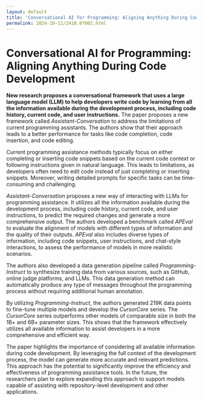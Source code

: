 ```yaml
---
layout: default
title: 'Conversational AI for Programming: Aligning Anything During Code Development'
permalink: 2024-10-11/2410.07002.html
---
```

#  Conversational AI for Programming: Aligning Anything During Code Development

**New research proposes a conversational framework that uses a large language model (LLM) to help developers write code by learning from all the information available during the development process, including code history, current code, and user instructions.**  The paper proposes a new framework called *Assistant-Conversation* to address the limitations of current programming assistants. The authors show that their approach leads to a better performance for tasks like code completion, code insertion, and code editing.

Current programming assistance methods typically focus on either completing or inserting code snippets based on the current code context or following instructions given in natural language. This leads to limitations, as developers often need to edit code instead of just completing or inserting snippets. Moreover, writing detailed prompts for specific tasks can be time-consuming and challenging.

*Assistant-Conversation* proposes a new way of interacting with LLMs for programming assistance. It utilizes all the information available during the development process, including code history, current code, and user instructions, to predict the required changes and generate a more comprehensive output. The authors developed a benchmark called *APEval* to evaluate the alignment of models with different types of information and the quality of their outputs. *APEval* also includes diverse types of information, including code snippets, user instructions, and chat-style interactions, to assess the performance of models in more realistic scenarios. 

The authors also developed a data generation pipeline called *Programming-Instruct* to synthesize training data from various sources, such as GitHub, online judge platforms, and LLMs. This data generation method can automatically produce any type of messages throughout the programming process without requiring additional human annotation. 

By utilizing *Programming-Instruct*, the authors generated 219K data points to fine-tune multiple models and develop the *CursorCore* series. The *CursorCore* series outperforms other models of comparable size in both the 1B+ and 6B+ parameter sizes. This shows that the framework effectively utilizes all available information to assist developers in a more comprehensive and efficient way.

The paper highlights the importance of considering all available information during code development. By leveraging the full context of the development process, the model can generate more accurate and relevant predictions. This approach has the potential to significantly improve the efficiency and effectiveness of programming assistance tools.  In the future, the researchers plan to explore expanding this approach to support models capable of assisting with repository-level development and other applications.

